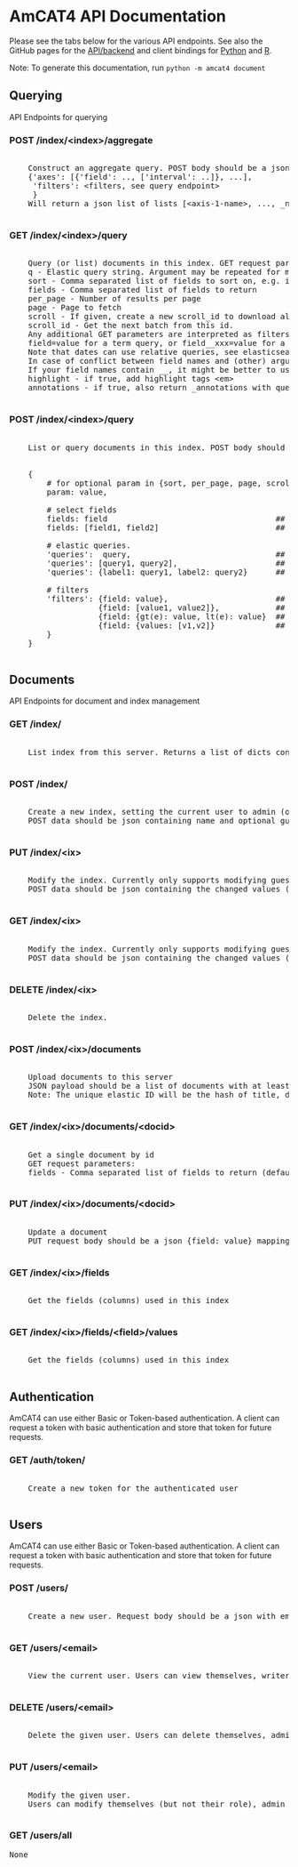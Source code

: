 # AmCAT4 API Documentation

Please see the tabs below for the various API endpoints.
See also the GitHub pages for the <a href="https://github.com/ccs-amsterdam/amcat4">API/backend</a>
and client bindings for <a href="https://github.com/ccs-amsterdam/amcat4apiclient">Python</a>
and <a href="https://github.com/ccs-amsterdam/amcat4r">R</a>.

Note: To generate this documentation, run `python -m amcat4 document`


##  Querying


API Endpoints for querying


### POST /index/&lt;index&gt;/aggregate</h2>

<pre>

    Construct an aggregate query. POST body should be a json dict:
    {&#39;axes&#39;: [{&#39;field&#39;: .., [&#39;interval&#39;: ..]}, ...],
     &#39;filters&#39;: &lt;filters, see query endpoint&gt;
     }
    Will return a json list of lists [&lt;axis-1-name&gt;, ..., _n]
    
</pre>

### GET /index/&lt;index&gt;/query</h2>

<pre>

    Query (or list) documents in this index. GET request parameters:
    q - Elastic query string. Argument may be repeated for multiple queries (treated as OR)
    sort - Comma separated list of fields to sort on, e.g. id,date:desc
    fields - Comma separated list of fields to return
    per_page - Number of results per page
    page - Page to fetch
    scroll - If given, create a new scroll_id to download all results in subsequent calls
    scroll_id - Get the next batch from this id.
    Any additional GET parameters are interpreted as filters, and can be
    field=value for a term query, or field__xxx=value for a range query, with xxx in gte, gt, lte, lt
    Note that dates can use relative queries, see elasticsearch &#39;date math&#39;
    In case of conflict between field names and (other) arguments, you may prepend a field name with __
    If your field names contain __, it might be better to use POST queries
    highlight - if true, add highlight tags &lt;em&gt;
    annotations - if true, also return _annotations with query matches as annotations
    
</pre>

### POST /index/&lt;index&gt;/query</h2>

<pre>

    List or query documents in this index. POST body should be a json dict structured as follows (all keys optional):
    
    
    {
        # for optional param in {sort, per_page, page, scroll, scroll_id, highlight, annotations}
        param: value,   

        # select fields
        fields: field                                    ## single field
        fields: [field1, field2]                         ## multiple fields
     
        # elastic queries. 
        &#39;queries&#39;:  query,                               ## single query
        &#39;queries&#39;: [query1, query2],                     ## OR without labels
        &#39;queries&#39;: {label1: query1, label2: query2}      ## OR with labels

        # filters 
        &#39;filters&#39;: {field: value},                       ## exact value
                   {field: [value1, value2]},            ## OR   
                   {field: {gt(e): value, lt(e): value}  ## range or multiple
                   {field: {values: [v1,v2]}             ## can also use values inside dict
        }        
    }
    
</pre>


## Documents


API Endpoints for document and index management


### GET /index/</h2>

<pre>

    List index from this server. Returns a list of dicts containing name, role, and guest attributes
    
</pre>

### POST /index/</h2>

<pre>

    Create a new index, setting the current user to admin (owner).
    POST data should be json containing name and optional guest_role
    
</pre>

### PUT /index/&lt;ix&gt;</h2>

<pre>

    Modify the index. Currently only supports modifying guest_role
    POST data should be json containing the changed values (i.e. guest_role)
    
</pre>

### GET /index/&lt;ix&gt;</h2>

<pre>

    Modify the index. Currently only supports modifying guest_role
    POST data should be json containing the changed values (i.e. guest_role)
    
</pre>

### DELETE /index/&lt;ix&gt;</h2>

<pre>

    Delete the index.
    
</pre>

### POST /index/&lt;ix&gt;/documents</h2>

<pre>

    Upload documents to this server
    JSON payload should be a list of documents with at least a title, date, text and any optional attributes
    Note: The unique elastic ID will be the hash of title, date, text and url.
    
</pre>

### GET /index/&lt;ix&gt;/documents/&lt;docid&gt;</h2>

<pre>

    Get a single document by id
    GET request parameters:
    fields - Comma separated list of fields to return (default: all fields)
    
</pre>

### PUT /index/&lt;ix&gt;/documents/&lt;docid&gt;</h2>

<pre>

    Update a document
    PUT request body should be a json {field: value} mapping of fields to update
    
</pre>

### GET /index/&lt;ix&gt;/fields</h2>

<pre>

    Get the fields (columns) used in this index
    
</pre>

### GET /index/&lt;ix&gt;/fields/&lt;field&gt;/values</h2>

<pre>

    Get the fields (columns) used in this index
    
</pre>


## Authentication


AmCAT4 can use either Basic or Token-based authentication.
A client can request a token with basic authentication and store that token for future requests.


### GET /auth/token/</h2>

<pre>

    Create a new token for the authenticated user
    
</pre>


## Users


AmCAT4 can use either Basic or Token-based authentication.
A client can request a token with basic authentication and store that token for future requests.


### POST /users/</h2>

<pre>

    Create a new user. Request body should be a json with email, password, and optional (global) role
    
</pre>

### GET /users/&lt;email&gt;</h2>

<pre>

    View the current user. Users can view themselves, writer can view others
    
</pre>

### DELETE /users/&lt;email&gt;</h2>

<pre>

    Delete the given user. Users can delete themselves, admin can delete everyone, and writer can delete non-admin
    
</pre>

### PUT /users/&lt;email&gt;</h2>

<pre>

    Modify the given user.
    Users can modify themselves (but not their role), admin can change everyone, and writer can change non-admin.
    
</pre>

### GET /users/all</h2>

<pre>
None
</pre>


